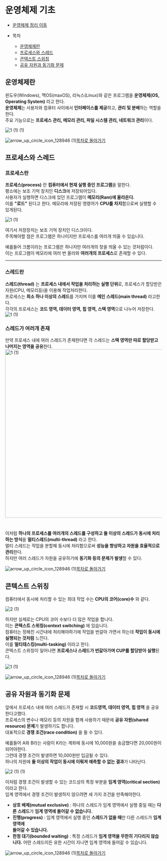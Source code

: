 <!---완료--->
# 운영체제 기초

* [운영체제 정리 이동]()

* 목차
    * [운영체제란](#운영체제란)
    * [프로세스와 스레드](#프로세스와-스레드)
    * [콘텍스트 스위칭](#콘텍스트-스위칭)
    * [공유 자원과 동기화 문제](#공유-자원과-동기화-문제)
    
<!---목차 1--->
## 운영체제란

윈도우(Windows), 맥OS(maxOS), 리눅스(Linux)와 같은 프로그램을 **운영체제(OS, Operating System)** 라고 한다.  
**운영체제**는 사용자와 컴퓨터 사이에서 **인터페이스를 제공**하고, **관리 및 분배**하는 역할을 한다.  
주요 기능으로는 **프로세스 관리, 메모리 관리, 파일 시스템 관리, 네트워크 관리**이다.  

![1 (1) (1)](https://github.com/Hasegos/Study_CS/assets/93961708/803784af-151e-4401-8032-eed14f66a716)

![arrow_up_circle_icon_128946 (1)](https://github.com/Hasegos/Study_CS/assets/93961708/56bc983f-ea61-48fc-b733-fb8118b3aad5)[목차로 돌아가기](#운영체제-기초)

<!---목차 2--->
## 프로세스와 스레드

### 프로세스란

**프로세스(process)** 란 **컴퓨터에서 현재 실행 중인 프로그램**을 말한다.  
평소에는 보조 기억 장치인 **디스크**에 저장되어있다.  
사용자가 실행하면 디스크에 있던 프로그램이 **메모리(Ram)에 올라온다.**  
이를 **"로드"** 된다고 한다. 메모리에 저장된 명령어가 **CPU를 차지**함으로써 실행할 수 있게된다.

![1 (1)](https://github.com/Hasegos/Study_CS/assets/93961708/12dc2635-ff72-4fdb-a387-edad479f6b09)

여기서 저장장치는 보조 기억 장치인 디스크이다.  
주목해야할 점은 프로그램은 하나이지만 프로세스를 여러개 띄울 수 있습니다.     
  
예를들어 크롬이라는 프로그램은 하나지만 여러개의 창을 띄울 수 있는 것처럼이다.  
이는 프로그램이 메모리에 여러 번 올라와 **여러개의 프로세스**로 존재할 수 있다.

---
### 스레드란

**스레드(thread)** 는 **프로세스 내에서 작업을 처리하는 실행 단위**로, 프로세스가 할당받은 자원(CPU, 메모리등)을 이용해 작업처리한다.  
프로세스는 **최소 하나 이상의 스레드**를 가지며 이를 **메인 스레드(main thread)** 라고한다.  
각각의 프로세스는 **코드 영역, 데이터 영역, 힙 영역, 스택 영역**으로 나누어 저장한다.  
![1 (1)](https://github.com/Hasegos/Study_CS/assets/93961708/f87c601b-62c2-418b-b204-702551f79a8d)

### **스레드가 여러개 존재**
만약 프로세스 내에 여러 스레드가 존재한다면 각 스레드는 **스택 영역만 따로 할당받고 나머지는 영역을 공유**한다.  
<img width="540" alt="1 (1)" src="https://github.com/Hasegos/Study_CS/assets/93961708/d6550e02-8e17-45c9-bace-6f4ac9e0a500">    

#     
이처럼 **하나의 프로세스를 여러개의 스레드를 구성하고 둘 이상의 스레드가 동시에 처리하는 방식**을 **멀티스레드(multi-thread)** 라고 한다.  
멀티 스레드는 작업을 분할해 동시에 처리함으로써 **성능을 향상하고 자원을 효율적으로 관리**한다.  
하지만 여러 스레드가 자원을 공유하기에 **동기화 등의 문제가 발생**할 수 있다.

![arrow_up_circle_icon_128946 (1)](https://github.com/Hasegos/Study_CS/assets/93961708/56bc983f-ea61-48fc-b733-fb8118b3aad5)[목차로 돌아가기](#운영체제-기초)

<!---목차 3--->
## 콘텍스트 스위칭

컴퓨터에서 동시에 처리할 수 있는 최대 작업 수는 **CPU의 코어(core)수** 와 같다.  

![2 (1)](https://github.com/Hasegos/Study_CS/assets/93961708/9718e554-7ded-4674-9633-a4b43f05c35e)

하지만 실제로는 CPU의 코어 수보다 더 많은 작업을 합니다.  
이는 **콘텍스트 스위칭(context switching)** 에 있습니다.  
컴퓨터는 정해진 시간내에 처리해야하기에 작업을 번갈아 가면서 하는데 **작업이 동시에 실행되는 것처럼** 느낀다.  
이를 **멀티태스킹(multi-tasking)** 이라고 한다.  
콘텍스트 스위칭이 일어나면 **프로세스나 스레드가 번갈아가며 CUP를 할당받아 실행**된다.  

![1 (1)](https://github.com/Hasegos/Study_CS/assets/93961708/6f54414b-db29-428a-9a12-f079c7c235cf)

![arrow_up_circle_icon_128946 (1)](https://github.com/Hasegos/Study_CS/assets/93961708/56bc983f-ea61-48fc-b733-fb8118b3aad5)[목차로 돌아가기](#운영체제-기초)

<!---목차 4--->
## 공유 자원과 동기화 문제

앞에서 프로세스 내에 여러 스레드가 존재할 시 **코드영역, 데이터 영역, 힙 영역** 을 공유 한다고했다.  
프로세스의 변수나 메모리 등의 자원을 함께 사용하기 때문에 **공유 자원(shared resource) 문제**가 발생하기도 합니다.  
대표적으로 **경쟁 조건(race condition)** 을 들 수 있다.  

예를들어 A와 B라는 사람이 K라는 계좌에 동시에 10,000원을 송금했다면 20,000원이 되어야한다.  
그런데 경쟁 조건이 발생하면 10,000원만 입금될 수 있다.  
하나의 자원에 **둘 이상의 작업이 동시에 이뤄져 예측할 수 없는 결과**가 나타난다.  

![2 (1) (1)](https://github.com/Hasegos/Study_CS/assets/93961708/1321d0d3-6df1-4e5a-999f-c3c2f878c8af)

이처럼 경쟁 조건이 발생할 수 있는 코드상의 특정 부분을 **임계 영역(critical section)** 이라고 한다.    
임계 영역에서 경쟁 조건이 발생하지 않으려면 세 가지 조건을 만족해야한다.  

+ **상호 배제(mutual exclusive)** : 하나의 스레드가 임계 영역에서 실행 중일 때는 **다른 스레드**가 
    **임계 영역에 들어갈 수 없습니다.**
+ **진행(progress)** : 임계 영역에서 실행 중인 **스레드가 없을 때**만 다른 스레드가 **임계 영역에  
    들어갈 수 있습니다.**
+ **한정 대기(bounded waiting)** : 특정 스레드가 **임계 영역을 무한히 기다리지 않습니다.** 어떤 
    스레드이든 유한 시간이 지나면 임계 영역에 들어갈 수 있습니다.


![arrow_up_circle_icon_128946 (1)](https://github.com/Hasegos/Study_CS/assets/93961708/56bc983f-ea61-48fc-b733-fb8118b3aad5)[목차로 돌아가기](#운영체제-기초)